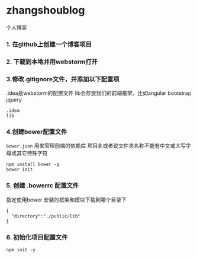 # zhangshoublog
个人博客


### 1. 在github上创建一个博客项目
### 2. 下载到本地并用webstorm打开
### 3.修改.gitignore文件，并添加以下配置项
.idea是webstorm的配置文件
lib会存放我们的前端框架，比如angular bootstrap jquery
```
.idea
lib
```

### 4.创建bower配置文件
`bower.json` 用来管理前端的依赖库
项目名或者说文件夹名称不能有中文或大写字母或其它特殊字符
```
npm install bower -g
bower init
```

### 5. 创建 .bowerrc 配置文件
指定使用bower 安装的框架和模块下载到哪个目录下
```
{
  "directory":"./public/lib"
}
```
### 6. 初始化项目配置文件
```
npm init -y
```